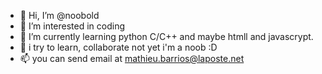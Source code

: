 - 👋 Hi, I’m @noobold
- 👀 I’m interested in coding 
- 🌱 I’m currently learning python C/C++ and maybe htmll and javascrypt.
- 💞️ i try to learn, collaborate not yet i'm a noob :D 
- 📫 you can send email at mathieu.barrios@laposte.net

<!---
noobold/noobold is a ✨ special ✨ repository because its `README.md` (this file) appears on your GitHub profile.
You can click the Preview link to take a look at your changes.
--->

